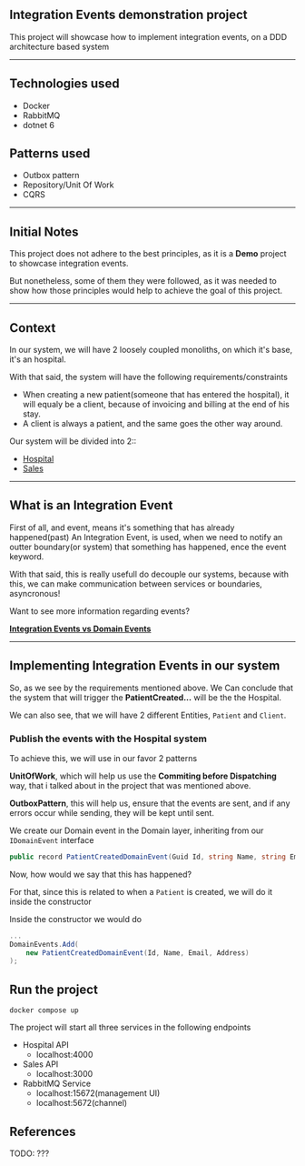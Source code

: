 ## Integration Events demonstration project

This project will showcase how to implement integration events, on a DDD architecture based system

---

## Technologies used
- Docker
- RabbitMQ
- dotnet 6

## Patterns used
- Outbox pattern
- Repository/Unit Of Work
- CQRS

---

## Initial Notes
This project does not adhere to the best principles, as it is a **Demo** project to showcase integration events. 

But nonetheless, some of them they were followed, as it was needed to show how those principles would help to achieve the goal of this project.

---

## Context
In our system, we will have 2 loosely coupled monoliths, on which it's base, it's an hospital.

With that said, the system will have the following requirements/constraints
- When creating a new patient(someone that has entered the hospital), it will equaly be a client, because of invoicing and billing at the end of his stay.
- A client is always a patient, and the same goes the other way around.

Our system will be divided into 2::
- [Hospital](src/Hospital.API/)
- [Sales](src/Sales.API/)

---

## What is an Integration Event
First of all, and event, means it's something that has already happened(past)
An Integration Event, is used, when we need to notify an outter boundary(or system) that something has happened, ence the event keyword.

With that said, this is really usefull do decouple our systems, because with this, we can make communication between services or boundaries, asyncronous!

Want to see more information regarding events?

**[Integration Events vs Domain Events](https://github.com/filipe11402/DDD-DomainEvents.git)**

---

## Implementing Integration Events in our system

So, as we see by the requirements mentioned above.
We Can conclude that the system that will trigger the **PatientCreated...** will be the the Hospital.

We can also see, that we will have 2 different Entities, `Patient` and `Client`.

### Publish the events with the Hospital system

To achieve this, we will use in our favor 2 patterns

**UnitOfWork**, which will help us use the **Commiting before Dispatching** way, that i talked about in the project that was mentioned above.

**OutboxPattern**, this will help us, ensure that the events are sent, and if any errors occur while sending, they will be kept until sent.

We create our Domain event in the Domain layer, inheriting from our `IDomainEvent` interface

```cs
public record PatientCreatedDomainEvent(Guid Id, string Name, string Email, string Address) : IDomainEvent;
```

Now, how would we say that this has happened?

For that, since this is related to when a `Patient` is created, we will do it inside the constructor

Inside the constructor we would do
```cs
...
DomainEvents.Add(
    new PatientCreatedDomainEvent(Id, Name, Email, Address)
);
```

## Run the project

```
docker compose up
```
The project will start all three services in the following endpoints

- Hospital API
    - localhost:4000
- Sales API
    - localhost:3000
- RabbitMQ Service
    - localhost:15672(management UI)
    - localhost:5672(channel)


## References

TODO: ???